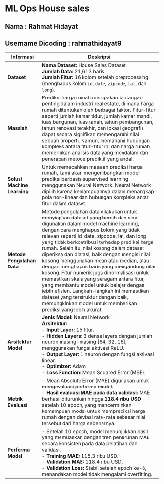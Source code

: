 # ML Ops House sales
## Nama : Rahmat Hidayat
## Username Dicoding : rahmathidayat9
| **Informasi**            | **Deskripsi**                                                                                                                                                                                                 |
|--------------------------|---------------------------------------------------------------------------------------------------------------------------------------------------------------------------------------------------------------|
| **Dataset**              | **Nama Dataset:** House Sales Dataset<br>**Jumlah Data:** 21,613 baris<br>**Jumlah Fitur:** 16 kolom setelah preprocessing (menghapus kolom `id`, `date`, `zipcode`, `lat`, dan `long`).                      |
| **Masalah**            | Prediksi harga rumah merupakan tantangan penting dalam industri real estate, di mana harga rumah ditentukan oleh berbagai faktor. Fitur-fitur seperti jumlah kamar tidur, jumlah kamar mandi, luas bangunan, luas tanah, tahun pembangunan, tahun renovasi terakhir, dan lokasi geografis dapat secara signifikan memengaruhi nilai sebuah properti. Namun, memahami hubungan kompleks antara fitur-fitur ini dan harga rumah memerlukan analisis data yang mendalam dan penerapan metode prediktif yang andal.                                                          |
| **Solusi Machine Learning** | Untuk memecahkan masalah prediksi harga rumah, kami akan mengembangkan model prediksi berbasis supervised learning menggunakan Neural Network. Neural Network dipilih karena kemampuannya dalam menangkap pola non-linear dan hubungan kompleks antar fitur dalam dataset. |
| **Metode Pengolahan Data** | Metode pengolahan data dilakukan untuk menyiapkan dataset yang bersih dan siap digunakan dalam model machine learning, dengan cara menghapus kolom yang tidak relevan seperti id, date, zipcode, lat, dan long yang tidak berkontribusi terhadap prediksi harga rumah. Selain itu, nilai kosong dalam dataset diperiksa dan diatasi, baik dengan mengisi nilai kosong menggunakan mean atau median, atau dengan menghapus baris yang mengandung nilai kosong. Fitur numerik juga dinormalisasi untuk memastikan skala yang seragam antara fitur, yang membantu model untuk belajar dengan lebih efisien. Langkah-langkah ini memastikan dataset yang terstruktur dengan baik, memungkinkan model untuk memberikan prediksi yang lebih akurat.|
| **Arsitektur Model**     | **Jenis Model:** Neural Network<br>**Arsitektur:**<br>- **Input Layer:** 15 fitur.<br>- **Hidden Layers:** 3 dense layers dengan jumlah neuron masing-masing [64, 32, 16], menggunakan fungsi aktivasi ReLU.<br>- **Output Layer:** 1 neuron dengan fungsi aktivasi linear.<br>- **Optimizer:** Adam<br>- **Loss Function:** Mean Squared Error (MSE). |
| **Metrik Evaluasi**      | - Mean Absolute Error (MAE) digunakan untuk mengevaluasi performa model.<br>- **Hasil evaluasi MAE pada data validasi:** MAE berhasil diturunkan hingga **118.4 ribu USD** setelah 10 epoch, yang mencerminkan kemampuan model untuk memprediksi harga rumah dengan deviasi rata-rata sebesar nilai tersebut dari harga sebenarnya. |
| **Performa Model**       | - Setelah 10 epoch, model menunjukkan hasil yang memuaskan dengan tren penurunan MAE secara konsisten pada data pelatihan dan validasi.<br>- **Training MAE:** 115.3 ribu USD.<br>- **Validation MAE:** 118.4 ribu USD.<br>- **Validation Loss:** Stabil setelah epoch ke-8, menandakan model tidak mengalami overfitting. |


